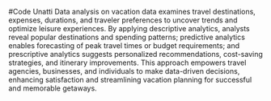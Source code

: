 #Code Unatti
Data analysis on vacation data examines travel destinations, expenses, durations, and traveler preferences to uncover trends and optimize leisure experiences. By applying descriptive analytics, analysts reveal popular destinations and spending patterns; predictive analytics enables forecasting of peak travel times or budget requirements; and prescriptive analytics suggests personalized recommendations, cost-saving strategies, and itinerary improvements. This approach empowers travel agencies, businesses, and individuals to make data-driven decisions, enhancing satisfaction and streamlining vacation planning for successful and memorable getaways.
